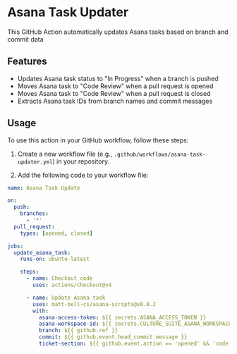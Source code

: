 # Asana Task Updater

This GitHub Action automatically updates Asana tasks based on branch and commit data

## Features

- Updates Asana task status to "In Progress" when a branch is pushed
- Moves Asana task to "Code Review" when a pull request is opened
- Moves Asana task to "Code Review" when a pull request is closed
- Extracts Asana task IDs from branch names and commit messages

## Usage

To use this action in your GitHub workflow, follow these steps:

1. Create a new workflow file (e.g., `.github/workflows/asana-task-updater.yml`) in your repository.

2. Add the following code to your workflow file:

```yaml
name: Asana Task Update

on:
  push:
    branches:
      - '*'
  pull_request:
    types: [opened, closed]

jobs:
  update_asana_task:
    runs-on: ubuntu-latest

    steps:
      - name: Checkout code
        uses: actions/checkout@v4

      - name: Update Asana task
        uses: matt-bell-cs/asana-scripts@v0.0.2
        with:
          asana-access-token: ${{ secrets.ASANA_ACCESS_TOKEN }}
          asana-workspace-id: ${{ secrets.CULTURE_SUITE_ASANA_WORKSPACE_ID }}
          branch: ${{ github.ref }}
          commit: ${{ github.event.head_commit.message }}
          ticket-section: ${{ github.event.action == 'opened' && 'code review' || github.event.action == 'closed' && 'complete' || 'in progress' }}
```

<!-- @todo running the app, bundling a new release -->
